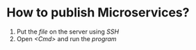 # How to publish Microservices?

1. Put the _file_ on the server using _SSH_
2. Open _&lt;Cmd&gt;_ and run the _program_

